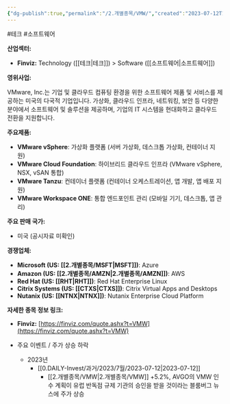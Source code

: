 ```yaml
---
{"dg-publish":true,"permalink":"/2.개별종목/VMW/","created":"2023-07-12T11:47:32.362+09:00","updated":"2025-06-03T20:06:01.972+09:00"}
---
```


#테크 #소프트웨어 


**산업섹터:**

- **Finviz:** Technology ([[테크\|테크]]) > Software ([[소프트웨어\|소프트웨어]])

**영위사업:**

VMware, Inc.는 기업 및 클라우드 컴퓨팅 환경을 위한 소프트웨어 제품 및 서비스를 제공하는 미국의 다국적 기업입니다. 가상화, 클라우드 인프라, 네트워킹, 보안 등 다양한 분야에서 소프트웨어 및 솔루션을 제공하며, 기업의 IT 시스템을 현대화하고 클라우드 전환을 지원합니다.

**주요제품:**

- **VMware vSphere**: 가상화 플랫폼 (서버 가상화, 데스크톱 가상화, 컨테이너 지원)
- **VMware Cloud Foundation**: 하이브리드 클라우드 인프라 (VMware vSphere, NSX, vSAN 통합)
- **VMware Tanzu**: 컨테이너 플랫폼 (컨테이너 오케스트레이션, 앱 개발, 앱 배포 지원)
- **VMware Workspace ONE**: 통합 엔드포인트 관리 (모바일 기기, 데스크톱, 앱 관리)

**주요 판매 국가:**

- 미국 (공시자료 미확인)

**경쟁업체:**

- **Microsoft (US: [[2.개별종목/MSFT\|MSFT]])**: Azure
- **Amazon (US: [[2.개별종목/AMZN\|2.개별종목/AMZN]])**: AWS
- **Red Hat (US: [[RHT\|RHT]])**: Red Hat Enterprise Linux
- **Citrix Systems (US: [[CTXS\|CTXS]])**: Citrix Virtual Apps and Desktops
- **Nutanix (US: [[NTNX\|NTNX]])**: Nutanix Enterprise Cloud Platform

**자세한 종목 정보 링크:**

- **Finviz:** [https://finviz.com/quote.ashx?t=VMW](https://finviz.com/quote.ashx?t=VMW)


- 주요 이벤트  /  주가 상승 하락
	- 2023년
		-  [[0.DAILY-Invest/과거/2023/7월/2023-07-12\|2023-07-12]]
			- [[2.개별종목/VMW\|2.개별종목/VMW]] +5.2%, AVGO의 VMW 인수 계획이 유럽 반독점 규제 기관의 승인을 받을 것이라는 블룸버그 뉴스에 주가 상승 

